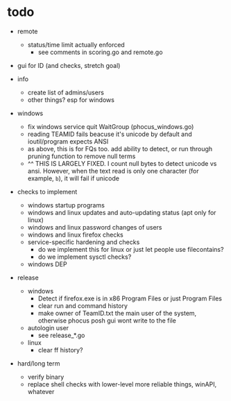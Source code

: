# todo

- remote
  - status/time limit actually enforced
    - see comments in scoring.go and remote.go
- gui for ID (and checks, stretch goal)
- info
  - create list of admins/users
  - other things? esp for windows
- windows

  - fix windows service quit WaitGroup (phocus_windows.go)
  - reading TEAMID fails beacuse it's unicode by default and ioutil/program expects ANSI
  - as above, this is for FQs too. add ability to detect, or run through pruning function to remove null terms
  - ^^ THIS IS LARGELY FIXED. I count null bytes to detect unicode vs ansi. However, when the text read is only one character (for example, `b`), it will fail if unicode

- checks to implement

  - windows startup programs
  - windows and linux updates and auto-updating status (apt only for linux)
  - windows and linux password changes of users
  - windows and linux firefox checks
  - service-specific hardening and checks
    - do we implement this for linux or just let people use filecontains?
    - do we implement sysctl checks?
  - windows DEP

- release

  - windows
    - Detect if firefox.exe is in x86 Program Files or just Program Files
    - clear run and command history
    - make owner of TeamID.txt the main user of the system, otherwise phocus posh gui wont write to the file
  - autologin user
    - see release\_\*.go
  - linux
    - clear ff history?

- hard/long term
  - verify binary
  - replace shell checks with lower-level more reliable things, winAPI, whatever
